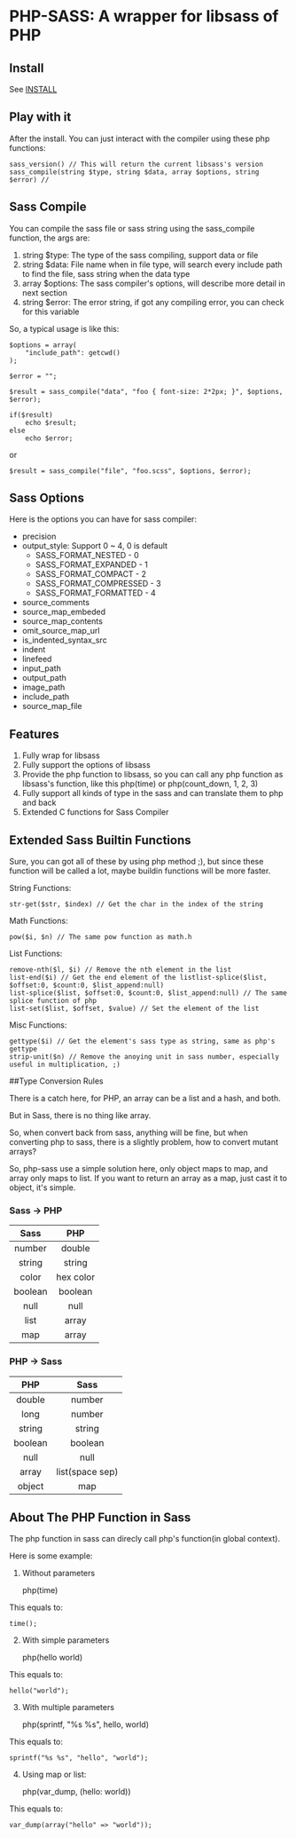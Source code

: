 # PHP-SASS: A wrapper for libsass of PHP

## Install

See [INSTALL](https://github.com/guitarpoet/php-sass/blob/master/INSTALL)

## Play with it

After the install. You can just interact with the compiler using these php functions:

	sass_version() // This will return the current libsass's version
	sass_compile(string $type, string $data, array $options, string $error) //

## Sass Compile

You can compile the sass file or sass string using the sass_compile function, the args are:

1. string $type: The type of the sass compiling, support data or file
2. string $data: File name when in file type, will search every include path to find the file, sass string when the data type
3. array $options: The sass compiler's options, will describe more detail in next section
4. string $error: The error string, if got any compiling error, you can check for this variable


So, a typical usage is like this:

	$options = array(
		"include_path": getcwd()
	);

	$error = "";

	$result = sass_compile("data", "foo { font-size: 2*2px; }", $options, $error);

	if($result)
		echo $result;
	else
		echo $error;

or

	$result = sass_compile("file", "foo.scss", $options, $error);

## Sass Options

Here is the options you can have for sass compiler:

- precision
- output_style: Support 0 ~ 4, 0 is default
	- SASS_FORMAT_NESTED - 0
	- SASS_FORMAT_EXPANDED - 1
	- SASS_FORMAT_COMPACT - 2
	- SASS_FORMAT_COMPRESSED - 3
	- SASS_FORMAT_FORMATTED - 4
- source_comments
- source_map_embeded
- source_map_contents
- omit_source_map_url
- is_indented_syntax_src
- indent
- linefeed
- input_path
- output_path
- image_path
- include_path
- source_map_file

## Features

1. Fully wrap for libsass
2. Fully support the options of libsass
3. Provide the php function to libsass, so you can call any php function as libsass's function, like this php(time) or php(count_down, 1, 2, 3)
4. Fully support all kinds of type in the sass and can translate them to php and back
5. Extended C functions for Sass Compiler

## Extended Sass Builtin Functions

Sure, you can got all of these by using php method ;), but since these function will be called a lot, maybe buildin functions will be more faster.

String Functions:

	str-get($str, $index) // Get the char in the index of the string

Math Functions:

	pow($i, $n) // The same pow function as math.h

List Functions:

	remove-nth($l, $i) // Remove the nth element in the list
	list-end($i) // Get the end element of the listlist-splice($list, $offset:0, $count:0, $list_append:null)
	list-splice($list, $offset:0, $count:0, $list_append:null) // The same splice function of php
	list-set($list, $offset, $value) // Set the element of the list

Misc Functions:

	gettype($i) // Get the element's sass type as string, same as php's gettype
	strip-unit($n) // Remove the anoying unit in sass number, especially useful in multiplication, ;)

##Type Conversion Rules

There is a catch here, for PHP, an array can be a list and a hash, and both.

But in Sass, there is no thing like array.

So, when convert back from sass, anything will be fine, but when converting php to sass, there is a slightly problem, how to convert mutant arrays?

So, php-sass use a simple solution here, only object maps to map, and array only maps to list. If you want to return an array as a map, just cast it to object, it's simple.

### Sass -> PHP

| Sass 		| PHP 		|
|:---------:|:---------:|
| number 	| double	|
| string 	| string	|
| color 	| hex color |
| boolean 	| boolean 	|
| null 		| null 		|
| list 		| array		|
| map 		| array		|

### PHP -> Sass

| PHP 		| Sass 				|
|:---------:|:-----------------:|
| double 	| number			|
| long 		| number			|
| string 	| string			|
| boolean 	| boolean 			|
| null 		| null 				|
| array		| list(space sep)	|
| object	| map				|

About The PHP Function in Sass
--------------------------------------------------------------------------------

The php function in sass can direcly call php's function(in global context).

Here is some example:

1. Without parameters

	php(time)

This equals to:

	time();

2. With simple parameters

	php(hello world)

This equals to:

	hello("world");

3. With multiple parameters

	php(sprintf, "%s %s", hello, world)

This equals to:

	sprintf("%s %s", "hello", "world");

4. Using map or list:

	php(var_dump, (hello: world))

This equals to:

	var_dump(array("hello" => "world"));
